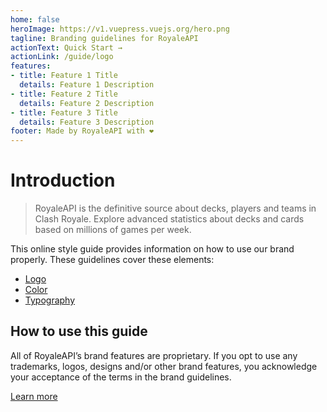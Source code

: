 ```yaml
---
home: false
heroImage: https://v1.vuepress.vuejs.org/hero.png
tagline: Branding guidelines for RoyaleAPI
actionText: Quick Start →
actionLink: /guide/logo
features:
- title: Feature 1 Title
  details: Feature 1 Description
- title: Feature 2 Title
  details: Feature 2 Description
- title: Feature 3 Title
  details: Feature 3 Description
footer: Made by RoyaleAPI with ❤️
---
```

# Introduction

> RoyaleAPI is the definitive source about decks, players and teams in Clash Royale. Explore advanced statistics about decks and cards based on millions of games per week.

This online style guide provides information on how to use our brand properly. These guidelines cover these elements:

- [Logo](/guide/logo)
- [Color](/guide/color)
- [Typography](/guide/typography)

## How to use this guide

All of RoyaleAPI’s brand features are proprietary. If you opt to use any trademarks, logos, designs and/or other brand features, you acknowledge your acceptance of the terms in the brand guidelines.

[Learn more](/legal/terms)